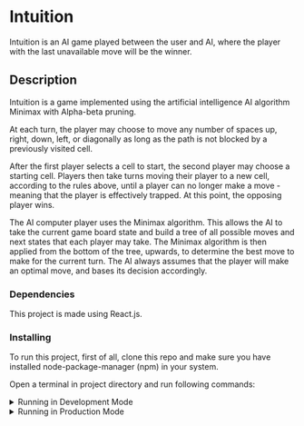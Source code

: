 # Intuition

Intuition is an AI game played between the user and AI, where the player with the last unavailable move will be the winner.

## Description

Intuition is a game implemented using the artificial intelligence AI algorithm Minimax with Alpha-beta pruning.

At each turn, the player may choose to move any number of spaces up, right, down, left, or diagonally as long as the path is not blocked by a previously visited cell.

After the first player selects a cell to start, the second player may choose a starting cell. Players then take turns moving their player to a new cell, according to the rules above, until a player can no longer make a move - meaning that the player is effectively trapped. At this point, the opposing player wins.

The AI computer player uses the Minimax algorithm. This allows the AI to take the current game board state and build a tree of all possible moves and next states that each player may take. The Minimax algorithm is then applied from the bottom of the tree, upwards, to determine the best move to make for the current turn. The AI always assumes that the player will make an optimal move, and bases its decision accordingly.

### Dependencies

This project is made using React.js.

### Installing

To run this project, first of all, clone this repo and make sure you have installed node-package-manager (npm) in your system.

Open a terminal in project directory and run following commands:

<details>
   <summary>Running in Development Mode</summary>

### `npm install`

This will install all the required dependencies (including `devDependencies`).

### `npm run start`

This script will start the app in development mode on [localhost:3000](http://localhost:3000).
Development mode allows the programmer to see changes made to the app in real-time. And,
also warns one possible (lint) errors which may slip into production.

</details>

<details>
   <summary>Running in Production Mode</summary>

### `npm install --only=prod`

This command will install all dependencies required to build the app.

### `npm run build`

It will create an optimized production build of the app for you.

### `serve -s build`

Running this command with start a production server on [port 3000](http://localhost:3000). 

</details>

<!-- ## License

This project is licensed under the [NAME HERE] License - see the LICENSE.md file for details -->

<!-- ## Acknowledgments

Inspiration, code snippets, etc.
* [awesome-readme](https://github.com/matiassingers/awesome-readme)
* [PurpleBooth](https://gist.github.com/PurpleBooth/109311bb0361f32d87a2)
* [dbader](https://github.com/dbader/readme-template)
* [zenorocha](https://gist.github.com/zenorocha/4526327)
* [fvcproductions](https://gist.github.com/fvcproductions/1bfc2d4aecb01a834b46) -->
